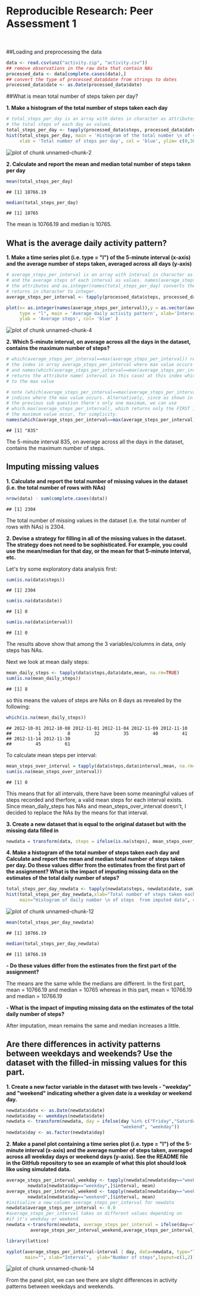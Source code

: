 
Reproducible Research: Peer Assessment 1                                                
========================================          
<br>


##Loading and preprocessing the data



```r
data <- read.csv(unz("activity.zip", "activity.csv"))
## remove observations in the raw data that contain NAs
processed_data <- data[complete.cases(data),]
## convert the type of processed_data$date from strings to dates 
processed_data$date <- as.Date(processed_data$date)
```

##What is mean total number of steps taken per day?

**1. Make a histogram of the total number of steps taken each day**


```r
# total_steps_per_day is an array with dates in character as attributes and 
# the total steps of each day as values.
total_steps_per_day <- tapply(processed_data$steps, processed_data$date, sum)
hist(total_steps_per_day, main = 'Histogram of the total number \n of steps taken each day', 
     xlab = 'Total number of steps per day', col = 'blue', ylim= c(0,30))
```

![plot of chunk unnamed-chunk-2](figure/unnamed-chunk-2-1.png) 

**2. Calculate and report the mean and median total number of steps taken per day**


```r
mean(total_steps_per_day)
```

```
## [1] 10766.19
```

```r
median(total_steps_per_day)
```

```
## [1] 10765
```
The mean is 10766.19 and median is 10765.

## What is the average daily activity pattern?


**1. Make a time series plot (i.e. type = "l") of the 5-minute interval (x-axis) 
and the average number of steps taken, averaged across all days (y-axis)**


```r
# average_steps_per_interval is an array with interval in character as attributes 
# and the average steps of each interval as values. names(average_steps_per_interval) 
# the attributes and as.integer(names(total_steps_per_day) converts the attibutes 
# returns in character to integer.
average_steps_per_interval <- tapply(processed_data$steps, processed_data$interval, mean)

plot(x= as.integer(names(average_steps_per_interval)),y = as.vector(average_steps_per_interval), 
     type = "l", main = 'Average daily activity pattern', xlab='Interval', 
     ylab = 'Average steps', col= 'blue' )
```

![plot of chunk unnamed-chunk-4](figure/unnamed-chunk-4-1.png) 

**2. Which 5-minute interval, on average across all the days in the dataset, contains 
   the maximum number of steps?**

```r
# which(average_steps_per_interval==max(average_steps_per_interval)) returns
# the index in array average_steps_per_interval where max value occurs
# and names(which(average_steps_per_interval==max(average_steps_per_interval)))
# returns the attribute name( interval in this case) at this index which correspons
# to the max value

# note (which(average_steps_per_interval==max(average_steps_per_interval)) returns ALL
# indices where the max value occurs. Alternatively, since as shown in the plot of 
# the previous sub question there's only one maximum, we can use 
# which.max(average_steps_per_interval), which returns only the FIRST index where 
# the maximum value occur, for simplicity.
names(which(average_steps_per_interval==max(average_steps_per_interval)))
```

```
## [1] "835"
```
The 5-minute interval 835, on average across all the days in the dataset, contains 
the maximum number of steps.
   
## Imputing missing values
 **1. Calculate and report the total number of missing values in the dataset (i.e. the total
    number of rows with NAs)**
    

```r
nrow(data) - sum(complete.cases(data))
```

```
## [1] 2304
```
The total number of missing values in the dataset (i.e. the total 
number of rows with NAs) is 2304.


**2. Devise a strategy for filling in all of the missing values in the dataset. The strategy 
   does not need to be sophisticated. For example, you could use the mean/median for that 
   day, or the mean for that 5-minute interval, etc.**


Let's try some exploratory data analysis first:


```r
sum(is.na(data$steps))
```

```
## [1] 2304
```

```r
sum(is.na(data$date))
```

```
## [1] 0
```

```r
sum(is.na(data$interval))
```

```
## [1] 0
```

The results above show that among the 3 variables/columns in data, only steps has NAs.

Next we look at mean daily steps:


```r
mean_daily_steps <- tapply(data$steps,data$date,mean, na.rm=TRUE)
sum(is.na(mean_daily_steps))
```

```
## [1] 8
```

so this means the values of steps are NAs on 8 days as revealed by the following:

```r
which(is.na(mean_daily_steps))
```

```
## 2012-10-01 2012-10-08 2012-11-01 2012-11-04 2012-11-09 2012-11-10 
##          1          8         32         35         40         41 
## 2012-11-14 2012-11-30 
##         45         61
```

To calculate mean steps per interval:

```r
mean_steps_over_interval = tapply(data$steps,data$interval,mean, na.rm=TRUE)
sum(is.na(mean_steps_over_interval))
```

```
## [1] 0
```

This means that for all intervals, there have been some meaningful values of steps
recorded and therfore, a valid mean steps for each interval exists. Since 
mean_daily_steps has NAs and mean_steps_over_interval doesn't, I decided to replace 
the NAs by the means for that interval.

 


**3. Create a new dataset that is equal to the original dataset but with the missing data filled in**

```r
newdata = transform(data, steps = ifelse(is.na(steps), mean_steps_over_interval, steps))
```

**4. Make a histogram of the total number of steps taken each day and Calculate and 
   report the mean and median total number of steps taken per day. Do these values 
   differ from the estimates from the first part of the assignment? What is the 
   impact of imputing missing data on the estimates of the total daily number of steps?**
   

```r
total_steps_per_day_newdata <- tapply(newdata$steps, newdata$date, sum)
hist(total_steps_per_day_newdata,xlab="Total number of steps taken each day",
     main="Histogram of daily number \n of steps  from imputed data", col = 'blue')
```

![plot of chunk unnamed-chunk-12](figure/unnamed-chunk-12-1.png) 

```r
mean(total_steps_per_day_newdata)
```

```
## [1] 10766.19
```

```r
median(total_steps_per_day_newdata)
```

```
## [1] 10766.19
```

**- Do these values differ from the estimates from the first part of the assignment?**

The means are the same while the medians are different. 
In the first part, mean = 10766.19 and median = 10765  whereas in this part, 
mean = 10766.19 and median = 10766.19

**- What is the impact of imputing missing data on the estimates of the total daily 
number of steps?**

After imputation, mean remains the same and median increases a little.



## Are there differences in activity patterns between weekdays and weekends? Use the dataset with the filled-in missing values for this part.

**1. Create a new factor variable in the dataset with two levels - "weekday" and 
   "weekend" indicating whether a given date is a weekday or weekend day.**

```r
newdata$date <- as.Date(newdata$date)
newdata$day <- weekdays(newdata$date)
newdata <- transform(newdata, day = ifelse(day %in% c("Friday","Saturday","Sunday"),
                                           "weekend", "weekday")) 
newdata$day <- as.factor(newdata$day)
```

**2. Make a panel plot containing a time series plot (i.e. type = "l") of the 5-minute
  interval (x-axis) and the average number of steps taken, averaged across all 
  weekday days or weekend days (y-axis). See the README file in the GitHub repository
  to see an example of what this plot should look like using simulated data.**


```r
average_steps_per_interval_weekday <- tapply(newdata[newdata$day=="weekday",]$steps, 
        newdata[newdata$day=="weekday",]$interval, mean)
average_steps_per_interval_weekend <- tapply(newdata[newdata$day=="weekend",]$steps, 
        newdata[newdata$day=="weekend",]$interval, mean)
#initialize a new column average_steps_per_interval for newdata
newdata$average_steps_per_interval <- 0.0
#average_steps_per_interval takes on different values depending on
#if it's weekday or weekend
newdata <-transform(newdata, average_steps_per_interval = ifelse(day=="weekend",
         average_steps_per_interval_weekend,average_steps_per_interval_weekday )) 

library(lattice)

xyplot(average_steps_per_interval~interval | day, data=newdata, type="l",
       main="", xlab="Interval",  ylab="Number of steps",layout=c(1,2))
```

![plot of chunk unnamed-chunk-14](figure/unnamed-chunk-14-1.png) 

From the panel plot, we can see there are slight differences in activity patterns between
weekdays and weekends.
